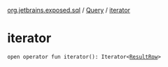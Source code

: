 [org.jetbrains.exposed.sql](../index.md) / [Query](index.md) / [iterator](.)

# iterator

`open operator fun iterator(): Iterator<`[`ResultRow`](../-result-row/index.md)`>`